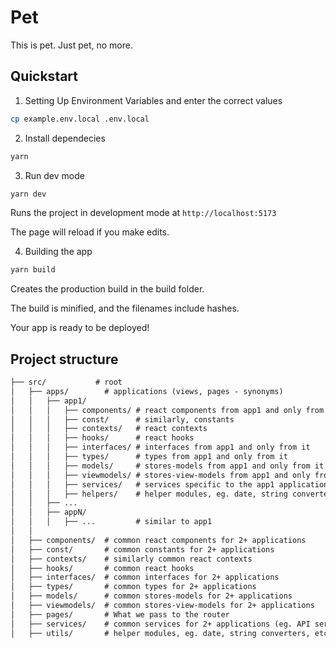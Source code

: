 # Pet

This is pet. Just pet, no more.

## Quickstart

1. Setting Up Environment Variables and enter the correct values

```bash
cp example.env.local .env.local
```

2. Install dependecies

```bash
yarn
```

3. Run dev mode

```bash
yarn dev
```

Runs the project in development mode at `http://localhost:5173`

The page will reload if you make edits.

4. Building the app

```bash
yarn build
```

Creates the production build in the build folder.

The build is minified, and the filenames include hashes.

Your app is ready to be deployed!

## Project structure

```markdown
├── src/           # root
│   ├── apps/        # applications (views, pages - synonyms)
│   │   ├── app1/
│   │   │   ├── components/ # react components from app1 and only from it
│   │   │   ├── const/      # similarly, constants
│   │   │   ├── contexts/   # react contexts
│   │   │   ├── hooks/      # react hooks
│   │   │   ├── interfaces/ # interfaces from app1 and only from it
│   │   │   ├── types/      # types from app1 and only from it
│   │   │   ├── models/     # stores-models from app1 and only from it
│   │   │   ├── viewmodels/ # stores-view-models from app1 and only from it
│   │   │   ├── services/   # services specific to the app1 application (it is better to always put api-services on the general level)
│   │   │   ├── helpers/    # helper modules, eg. date, string converters, etc.
│   │   ├── ...
│   │   ├── appN/
│   │   │   ├── ...         # similar to app1
│   │
│   ├── components/  # common react components for 2+ applications
│   ├── const/       # common constants for 2+ applications
│   ├── contexts/    # similarly common react contexts
│   ├── hooks/       # common react hooks
│   ├── interfaces/  # common interfaces for 2+ applications
│   ├── types/       # common types for 2+ applications
│   ├── models/      # common stores-models for 2+ applications
│   ├── viewmodels/  # common stores-view-models for 2+ applications
│   ├── pages/       # What we pass to the router
│   ├── services/    # common services for 2+ applications (eg. API services or singletons)
│   ├── utils/       # helper modules, eg. date, string converters, etc. common for 2+ applications
```